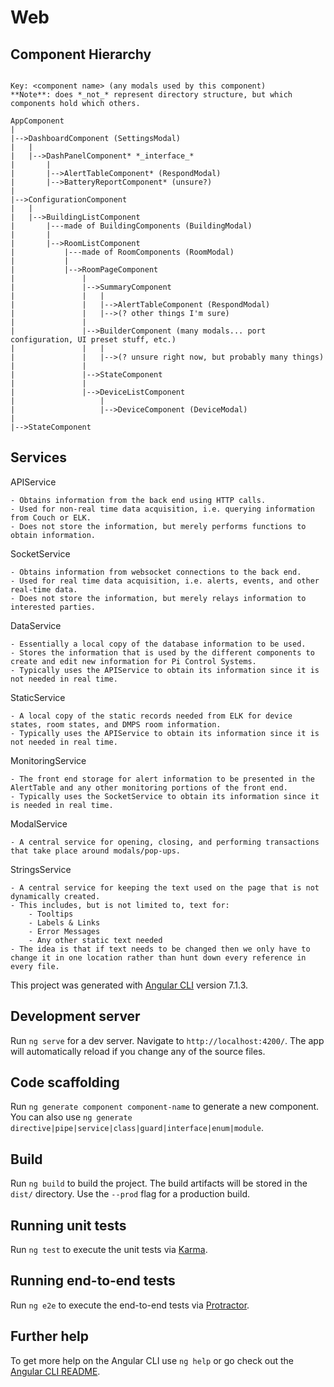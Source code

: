 # Web

## Component Hierarchy

```text

Key: <component name> (any modals used by this component)
**Note**: does *_not_* represent directory structure, but which components hold which others.

AppComponent
|
|-->DashboardComponent (SettingsModal)
|   |
|   |-->DashPanelComponent* *_interface_*
|       |
|       |-->AlertTableComponent* (RespondModal)
|       |-->BatteryReportComponent* (unsure?)
|
|-->ConfigurationComponent
|   |
|   |-->BuildingListComponent
|       |---made of BuildingComponents (BuildingModal)
|       |
|       |-->RoomListComponent
|           |---made of RoomComponents (RoomModal)
|           |
|           |-->RoomPageComponent
|               |
|               |-->SummaryComponent
|               |   |
|               |   |-->AlertTableComponent (RespondModal)
|               |   |-->(? other things I'm sure)
|               |
|               |-->BuilderComponent (many modals... port configuration, UI preset stuff, etc.)
|               |   |
|               |   |-->(? unsure right now, but probably many things)
|               |
|               |-->StateComponent
|               |
|               |-->DeviceListComponent
|                   |
|                   |-->DeviceComponent (DeviceModal)
|
|-->StateComponent
```

## Services

APIService

    - Obtains information from the back end using HTTP calls.
    - Used for non-real time data acquisition, i.e. querying information from Couch or ELK.
    - Does not store the information, but merely performs functions to obtain information.

SocketService

    - Obtains information from websocket connections to the back end.
    - Used for real time data acquisition, i.e. alerts, events, and other real-time data.
    - Does not store the information, but merely relays information to interested parties.

DataService

    - Essentially a local copy of the database information to be used.
    - Stores the information that is used by the different components to create and edit new information for Pi Control Systems.
    - Typically uses the APIService to obtain its information since it is not needed in real time.

StaticService

    - A local copy of the static records needed from ELK for device states, room states, and DMPS room information.
    - Typically uses the APIService to obtain its information since it is not needed in real time.

MonitoringService

    - The front end storage for alert information to be presented in the AlertTable and any other monitoring portions of the front end.
    - Typically uses the SocketService to obtain its information since it is needed in real time.

ModalService

    - A central service for opening, closing, and performing transactions that take place around modals/pop-ups.

StringsService

    - A central service for keeping the text used on the page that is not dynamically created.
    - This includes, but is not limited to, text for:
        - Tooltips
        - Labels & Links
        - Error Messages
        - Any other static text needed
    - The idea is that if text needs to be changed then we only have to change it in one location rather than hunt down every reference in every file.

This project was generated with [Angular CLI](https://github.com/angular/angular-cli) version 7.1.3.

## Development server

Run `ng serve` for a dev server. Navigate to `http://localhost:4200/`. The app will automatically reload if you change any of the source files.

## Code scaffolding

Run `ng generate component component-name` to generate a new component. You can also use `ng generate directive|pipe|service|class|guard|interface|enum|module`.

## Build

Run `ng build` to build the project. The build artifacts will be stored in the `dist/` directory. Use the `--prod` flag for a production build.

## Running unit tests

Run `ng test` to execute the unit tests via [Karma](https://karma-runner.github.io).

## Running end-to-end tests

Run `ng e2e` to execute the end-to-end tests via [Protractor](http://www.protractortest.org/).

## Further help

To get more help on the Angular CLI use `ng help` or go check out the [Angular CLI README](https://github.com/angular/angular-cli/blob/master/README.md).
